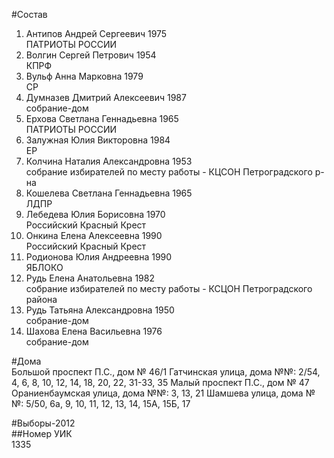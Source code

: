 #Состав  
1. Антипов Андрей Сергеевич 1975  
    ПАТРИОТЫ РОССИИ  
2. Волгин Сергей Петрович 1954  
    КПРФ  
3. Вульф Анна Марковна 1979  
    СР  
4. Думназев Дмитрий Алексеевич 1987  
    собрание-дом  
5. Ерхова Светлана Геннадьевна 1965  
    ПАТРИОТЫ РОССИИ  
6. Залужная Юлия Викторовна 1984  
    ЕР  
7. Колчина Наталия Александровна 1953  
    собрание избирателей по месту работы - КЦСОН Петроградского р-на  
8. Кошелева Светлана Геннадьевна 1965  
    ЛДПР  
9. Лебедева Юлия Борисовна 1970  
    Российский Красный Крест  
10. Онкина Елена Алексеевна 1990  
    Российский Красный Крест  
11. Родионова Юлия Андреевна 1990  
    ЯБЛОКО  
12. Рудь Елена Анатольевна 1982  
    собрание избирателей по месту работы - КСЦОН Петроградского района  
13. Рудь Татьяна Александровна 1950  
    собрание-дом  
14. Шахова Елена Васильевна 1976  
    собрание-дом  
  
#Дома  
Большой проспект П.С., дом № 46/1 Гатчинская улица, дома №№: 2/54, 4, 6, 8, 10, 12, 14, 18, 20, 22, 31-33, 35  Малый проспект П.С., дом № 47 Ораниенбаумская улица, дома №№: 3, 13, 21 Шамшева улица, дома №№: 5/50, 6а, 9, 10, 11, 12, 13, 14, 15А, 15Б, 17  
  
#Выборы-2012  
##Номер УИК  
1335  
